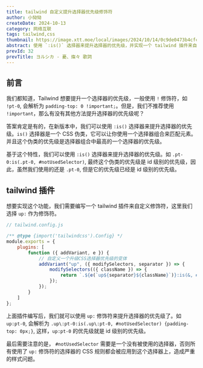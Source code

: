 ```yaml
---
title: tailwind 自定义提升选择器优先级修饰符
author: 小恸恸
createDate: 2024-10-13
category: 网络互联
tags: tailwind,css
thumbnail: https://image.xtt.moe/local/images/2024/10/14/0c9de0473b4cfceaf2e386893409125b-2.jpg
abstract: 使用 `:is()` 选择器来提升选择器的优先级，并实现一个 tailwind 插件来自定义修饰符，使用 `up:` 修饰符来提升选择器的优先级。
prevId: 32
prevTitle: ヨルシカ - 憂、燦々 歌詞
---
```


## 前言

我们都知道，Tailwind 想要提升一个选择器的优先级，一般使用 `!` 修饰符，如 `!pt-0`, 会解析为 `padding-top: 0 !important;`。但是，我们不推荐使用 `!important`，那么有没有其他方法提升选择器的优先级呢？

答案肯定是有的，在新版本中，我们可以使用 `:is()` 选择器来提升选择器的优先级。`is()` 选择器是一个 CSS 伪类，它可以让你使用一个选择器组合来匹配元素。并且这个伪类的优先级是选择器组合中最高的一个选择器的优先级。

基于这个特性，我们可以使用 `:is()` 选择器来提升选择器的优先级。如 `.pt-0:is(.pt-0, #notUsedSelector)`, 最终这个伪类的优先级是 id 级别的优先级，因此，虽然我们使用的还是 `.pt-0`, 但是它的优先级已经是 id 级别的优先级。

## tailwind 插件

想要实现这个功能，我们需要编写一个 tailwind 插件来自定义修饰符，这里我们选择 `up:` 作为修饰符。

```js
// tailwind.config.js

/** @type {import('tailwindcss').Config} */
module.exports = {
	plugins: [
		function ({ addVariant, e }) {
			// 自定义一个升级CSS选择器优先级的变体
			addVariant("up", ({ modifySelectors, separator }) => {
				modifySelectors(({ className }) => {
					return `.${e(`up${separator}${className}`)}:is(&, #notUsedSelector)`;
				});
			});
		}
	]
};
```

上面插件编写后，我们就可以使用 `up:` 修饰符来提升选择器的优先级了。如 `up:pt-0`, 会解析为 `.up\:pt-0:is(.up\:pt-0, #notUsedSelector) {padding-top: 0px;}`, 这样，`up:pt-0` 的优先级就是 id 级别的优先级。

最后需要注意的是， `#notUsedSelector` 需要是一个没有被使用的选择器，否则所有使用了 `up:` 修饰符的选择器的 CSS 规则都会被应用到这个选择器上，造成严重的样式问题。
